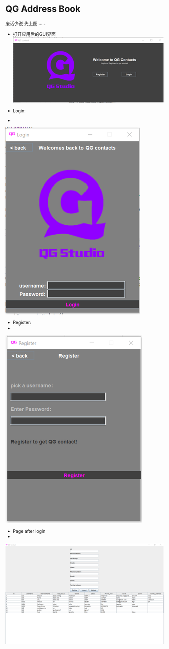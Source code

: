 # QG Address Book
废话少说 先上图……

* 打开应用后的GUI界面 
![Welcome](https://github.com/LordElf/QG_Contact/blob/master/images%20for%20README/Welcome.png)


* Login: 
* 
![Login](https://github.com/LordElf/QG_Contact/blob/master/images%20for%20README/Login.png)


* Register:
* 
![Register](https://github.com/LordElf/QG_Contact/blob/master/images%20for%20README/Register.png)


* Page after login
* 
![UIPage](https://github.com/LordElf/QG_Contact/blob/master/images%20for%20README/UIPage.png)


